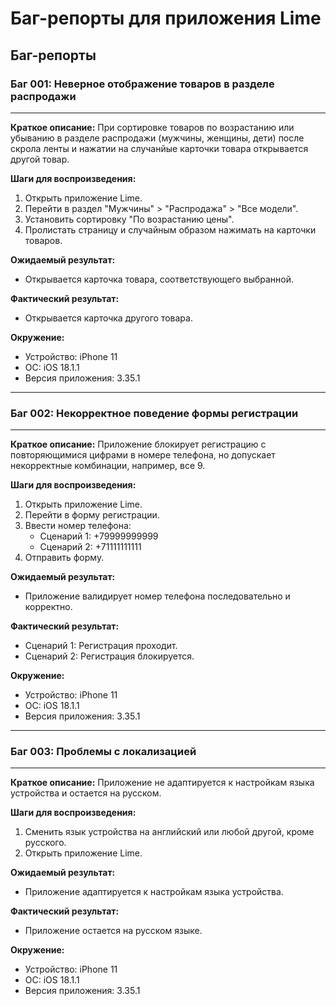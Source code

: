# Баг-репорты для приложения Lime

## **Баг-репорты**

### Баг 001: Неверное отображение товаров в разделе распродажи
---
**Краткое описание:** При сортировке товаров по возрастанию или убыванию в разделе распродажи (мужчины, женщины, дети) после скрола ленты и нажатии на случанйые карточки товара открывается другой товар.

**Шаги для воспроизведения:**
1. Открыть приложение Lime.
2. Перейти в раздел "Мужчины" > "Распродажа" > "Все модели".
3. Установить сортировку "По возрастанию цены".
4. Пролистать страницу и случайным образом нажимать на карточки товаров.

**Ожидаемый результат:**
- Открывается карточка товара, соответствующего выбранной.

**Фактический результат:**
- Открывается карточка другого товара.

**Окружение:**
- Устройство: iPhone 11
- ОС: iOS 18.1.1
- Версия приложения: 3.35.1

---

### Баг 002: Некорректное поведение формы регистрации
---
**Краткое описание:** Приложение блокирует регистрацию с повторяющимися цифрами в номере телефона, но допускает некорректные комбинации, например, все 9.

**Шаги для воспроизведения:**
1. Открыть приложение Lime.
2. Перейти в форму регистрации.
3. Ввести номер телефона:
   - Сценарий 1: +79999999999
   - Сценарий 2: +71111111111
4. Отправить форму.

**Ожидаемый результат:**
- Приложение валидирует номер телефона последовательно и корректно.

**Фактический результат:**
- Сценарий 1: Регистрация проходит.
- Сценарий 2: Регистрация блокируется.

**Окружение:**
- Устройство: iPhone 11
- ОС: iOS 18.1.1
- Версия приложения: 3.35.1

---

### Баг 003: Проблемы с локализацией
---
**Краткое описание:** Приложение не адаптируется к настройкам языка устройства и остается на русском.

**Шаги для воспроизведения:**
1. Сменить язык устройства на английский или любой другой, кроме русского.
2. Открыть приложение Lime.

**Ожидаемый результат:**
- Приложение адаптируется к настройкам языка устройства.

**Фактический результат:**
- Приложение остается на русском языке.

**Окружение:**
- Устройство: iPhone 11
- ОС: iOS 18.1.1
- Версия приложения: 3.35.1
